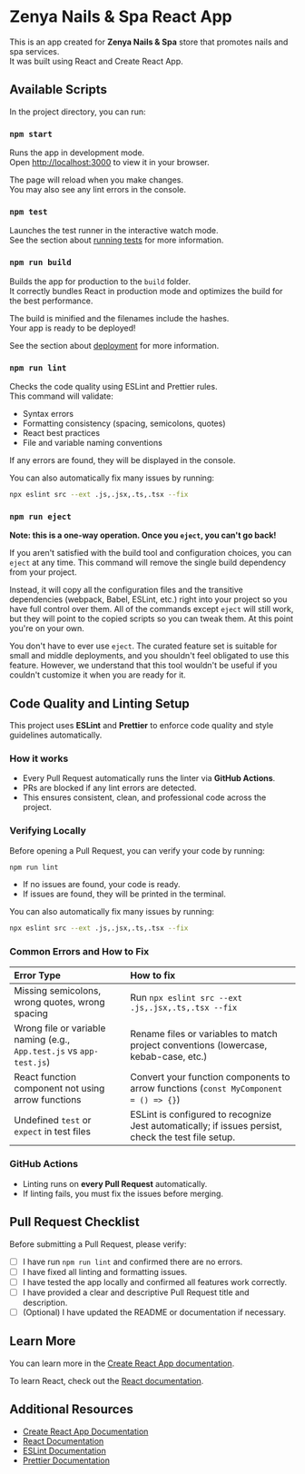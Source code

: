 # Zenya Nails & Spa React App

This is an app created for **Zenya Nails & Spa** store that promotes nails and spa services.  
It was built using React and Create React App.

## Available Scripts

In the project directory, you can run:

### `npm start`

Runs the app in development mode.  
Open [http://localhost:3000](http://localhost:3000) to view it in your browser.

The page will reload when you make changes.  
You may also see any lint errors in the console.

### `npm test`

Launches the test runner in the interactive watch mode.  
See the section about [running tests](https://facebook.github.io/create-react-app/docs/running-tests) for more information.

### `npm run build`

Builds the app for production to the `build` folder.  
It correctly bundles React in production mode and optimizes the build for the best performance.

The build is minified and the filenames include the hashes.  
Your app is ready to be deployed!

See the section about [deployment](https://facebook.github.io/create-react-app/docs/deployment) for more information.

### `npm run lint`

Checks the code quality using ESLint and Prettier rules.  
This command will validate:
- Syntax errors
- Formatting consistency (spacing, semicolons, quotes)
- React best practices
- File and variable naming conventions

If any errors are found, they will be displayed in the console.

You can also automatically fix many issues by running:

```bash
npx eslint src --ext .js,.jsx,.ts,.tsx --fix
```

### `npm run eject`

**Note: this is a one-way operation. Once you `eject`, you can't go back!**

If you aren't satisfied with the build tool and configuration choices, you can `eject` at any time. This command will remove the single build dependency from your project.

Instead, it will copy all the configuration files and the transitive dependencies (webpack, Babel, ESLint, etc.) right into your project so you have full control over them. All of the commands except `eject` will still work, but they will point to the copied scripts so you can tweak them. At this point you're on your own.

You don't have to ever use `eject`. The curated feature set is suitable for small and middle deployments, and you shouldn't feel obligated to use this feature. However, we understand that this tool wouldn't be useful if you couldn't customize it when you are ready for it.

## Code Quality and Linting Setup

This project uses **ESLint** and **Prettier** to enforce code quality and style guidelines automatically.

### How it works

- Every Pull Request automatically runs the linter via **GitHub Actions**.
- PRs are blocked if any lint errors are detected.
- This ensures consistent, clean, and professional code across the project.

### Verifying Locally

Before opening a Pull Request, you can verify your code by running:

```bash
npm run lint
```

- If no issues are found, your code is ready.
- If issues are found, they will be printed in the terminal.

You can also automatically fix many issues by running:

```bash
npx eslint src --ext .js,.jsx,.ts,.tsx --fix
```

### Common Errors and How to Fix

| Error Type | How to fix |
|:---|:---|
| Missing semicolons, wrong quotes, wrong spacing | Run `npx eslint src --ext .js,.jsx,.ts,.tsx --fix` |
| Wrong file or variable naming (e.g., `App.test.js` vs `app-test.js`) | Rename files or variables to match project conventions (lowercase, kebab-case, etc.) |
| React function component not using arrow functions | Convert your function components to arrow functions (`const MyComponent = () => {}`) |
| Undefined `test` or `expect` in test files | ESLint is configured to recognize Jest automatically; if issues persist, check the test file setup. |

### GitHub Actions

- Linting runs on **every Pull Request** automatically.
- If linting fails, you must fix the issues before merging.

## Pull Request Checklist

Before submitting a Pull Request, please verify:

- [ ] I have run `npm run lint` and confirmed there are no errors.
- [ ] I have fixed all linting and formatting issues.
- [ ] I have tested the app locally and confirmed all features work correctly.
- [ ] I have provided a clear and descriptive Pull Request title and description.
- [ ] (Optional) I have updated the README or documentation if necessary.

## Learn More

You can learn more in the [Create React App documentation](https://facebook.github.io/create-react-app/docs/getting-started).

To learn React, check out the [React documentation](https://reactjs.org/).

## Additional Resources

- [Create React App Documentation](https://facebook.github.io/create-react-app/docs/getting-started)
- [React Documentation](https://reactjs.org/)
- [ESLint Documentation](https://eslint.org/docs/latest/)
- [Prettier Documentation](https://prettier.io/docs/en/index.html)

